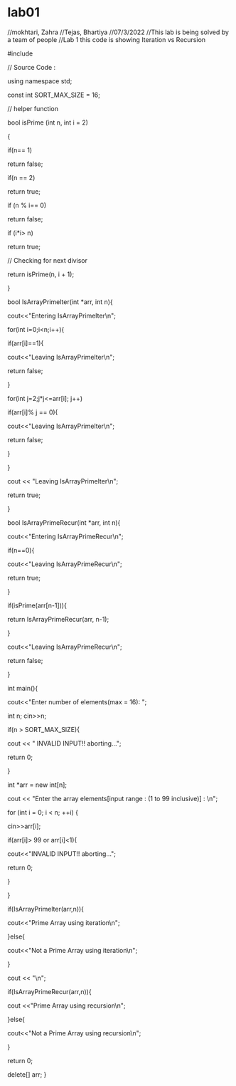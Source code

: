 # lab01

//mokhtari, Zahra
//Tejas, Bhartiya
//07/3/2022
//This lab is being solved by a team of people
//Lab 1 this code is showing Iteration vs Recursion


#include <iostream>

// Source Code :



using namespace std;

const int SORT_MAX_SIZE = 16;

// helper function



bool isPrime (int n, int i = 2)

{

if(n== 1)

return false;

if(n == 2)

return true;

if (n % i== 0)

return false;

if (i*i> n)

return true;



// Checking for next divisor



return isPrime(n, i + 1);

}

bool IsArrayPrimelter(int *arr, int n){

cout<<"Entering IsArrayPrimelter\n";

for(int i=0;i<n;i++){

if(arr[i]==1){

cout<<"Leaving IsArrayPrimelter\n";

return false;

}

for(int j=2;j*j<=arr[i]; j++)

if(arr[i]% j == 0){

cout<<"Leaving IsArrayPrimelter\n";

return false;

}

}



  cout << "Leaving IsArrayPrimelter\n";

return true;

}

bool IsArrayPrimeRecur(int *arr, int n){

cout<<"Entering IsArrayPrimeRecur\n";

if(n==0){

cout<<"Leaving IsArrayPrimeRecur\n";

return true;

}

if(isPrime(arr[n-1])){

return IsArrayPrimeRecur(arr, n-1);

}

cout<<"Leaving IsArrayPrimeRecur\n";

return false;

}

int main(){

cout<<"Enter number of elements(max = 16): ";

int n; cin>>n;

if(n > SORT_MAX_SIZE){

cout << " INVALID INPUT!! aborting...";

return 0;

}

int *arr = new int[n];

cout << "Enter the array elements[input range : (1 to 99 inclusive)] : \n";

for (int i = 0; i < n; ++i) {

cin>>arr[i];

if(arr[i]> 99 or arr[i]<1){

cout<<"INVALID INPUT!! aborting...";

return 0;

}

}

if(IsArrayPrimelter(arr,n)){

cout<<"Prime Array using iteration\n";

}else{

cout<<"Not a Prime Array using iteration\n";

}

cout << "\n";

if(IsArrayPrimeRecur(arr,n)){

cout <<"Prime Array using recursion\n";

}else{

cout<<"Not a Prime Array using recursion\n";

}

return 0;

delete[] arr; }
